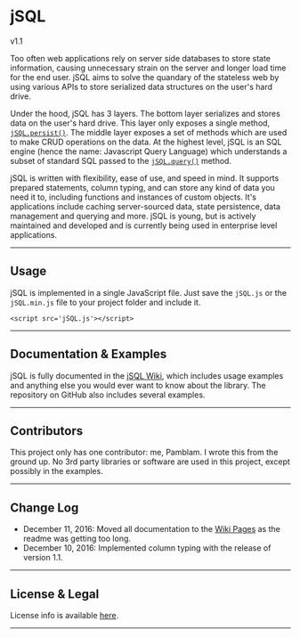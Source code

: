 # jSQL 
v1.1

Too often web applications rely on server side databases to store state information, causing unnecessary strain on the server and longer load time for the end user. jSQL aims to solve the quandary of the stateless web by using various APIs to store serialized data structures on the user's hard drive. 

Under the hood, jSQL has 3 layers. The bottom layer serializes and stores data on the user's hard drive. This layer only exposes a single method, [`jSQL.persist()`](https://github.com/Pamblam/jSQL/wiki/Persistence-Management#jsqlpersist). The middle layer exposes a set of methods which are used to make CRUD operations on the data. At the highest level, jSQL is an SQL engine (hence the name: Javascript Query Language) which understands a subset of standard SQL passed to the [`jSQL.query()`](https://github.com/Pamblam/jSQL/wiki/Querying-the-Database#jsqlquerysqlquery) method.

jSQL is written with flexibility, ease of use, and speed in mind. It supports prepared statements, column typing, and can store any kind of data you need it to, including functions and instances of custom objects. It's applications include caching server-sourced data, state persistence, data management and querying and more. jSQL is young, but is actively maintained and developed and is currently being used in enterprise level applications. 

<hr>

## Usage

jSQL is implemented in a single JavaScript file. Just save the `jSQL.js` or the `jSQL.min.js` file to your project folder and include it.

    <script src='jSQL.js'></script>

<hr>

## Documentation & Examples

jSQL is fully documented in the [jSQL Wiki](https://github.com/Pamblam/jSQL/wiki#jsql-docs), which includes usage examples and anything else you would ever want to know about the library. The repository on GitHub also includes several examples.

<hr>

## Contributors

This project only has one contributor: me, Pamblam. I wrote this from the ground up. No 3rd party libraries or software are used in this project, except possibly in the examples.

<hr>

## Change Log

  - December 11, 2016: Moved all documentation to the [Wiki Pages](https://github.com/Pamblam/jSQL/wiki#jsql-docs) as the readme was getting too long.
  - December 10, 2016: Implemented column typing with the release of version 1.1.
<hr>

## License & Legal

License info is available [here](https://github.com/Pamblam/jSQL/wiki/License).

<hr>
